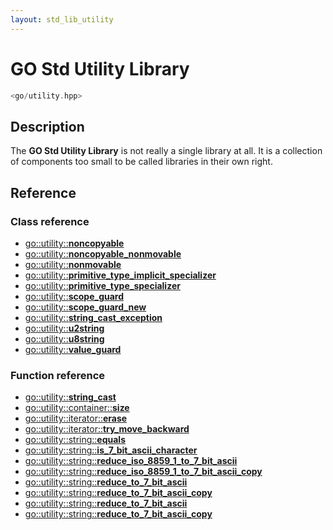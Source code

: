 ```yaml
---
layout: std_lib_utility
---
```


# GO Std Utility Library

```c++
<go/utility.hpp>
```

## Description

The **GO Std Utility Library** is not really a single library at all. It is a collection
of components too small to be called libraries in their own right.

## Reference

### Class reference

* [go\::utility\::**noncopyable**](./class_noncopyable.html)
* [go\::utility\::**noncopyable_nonmovable**](./class_noncopyable_nonmovable.html)
* [go\::utility\::**nonmovable**](./class_nonmovable.html)
* [go\::utility\::**primitive_type_implicit_specializer**](./class_template_primitive_type_implicit_specializer.html)
* [go\::utility\::**primitive_type_specializer**](./class_template_primitive_type_specializer.html)
* [go\::utility\::**scope_guard**](./class_scope_guard.html)
* [go\::utility\::**scope_guard_new**](./class_template_scope_guard_new.html)
* [go\::utility\::**string_cast_exception**](./class_string_cast_exception.html)
* [go\::utility\::**u2string**](./class_u2string.html)
* [go\::utility\::**u8string**](./class_u8string.html)
* [go\::utility\::**value_guard**](./class_template_value_guard.html)

### Function reference

* [go\::utility\::**string_cast**](./function_template_string_cast.html)
* [go\::utility\::container\::**size**](./function_template_size.html)
* [go\::utility\::iterator\::**erase**](./function_template_erase.html)
* [go\::utility\::iterator\::**try_move_backward**](./function_template_try_move_backward.html)
* [go\::utility\::string\::**equals**](./function_template_equals.html)
* [go\::utility\::string\::**is_7_bit_ascii_character**](./function_template_is_7_bit_ascii_character.html)
* [go\::utility\::string\::**reduce_iso_8859_1_to_7_bit_ascii**](./function_template_reduce_iso_8859_1_to_7_bit_ascii.html)
* [go\::utility\::string\::**reduce_iso_8859_1_to_7_bit_ascii_copy**](./function_template_reduce_iso_8859_1_to_7_bit_ascii_copy.html)
* [go\::utility\::string\::**reduce_to_7_bit_ascii**](./function_template_reduce_to_7_bit_ascii.html)
* [go\::utility\::string\::**reduce_to_7_bit_ascii_copy**](./function_template_reduce_to_7_bit_ascii_copy.html)
* [go\::utility\::string\::**reduce_to_7_bit_ascii**](./function_template_reduce_to_7_bit_ascii.html)
* [go\::utility\::string\::**reduce_to_7_bit_ascii_copy**](./function_template_reduce_to_7_bit_ascii_copy.html)
